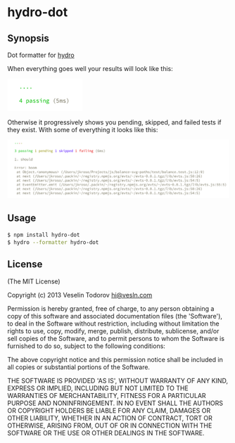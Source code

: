 # hydro-dot

## Synopsis

Dot formatter for [hydro](https://github.com/hydrojs/hydro)

When everything goes well your results will look like this:

<img src=images/best-case.png width=170px />

Otherwise it progressively shows you pending, skipped, and failed tests if they exist. With some of everything it looks like this:

![hydro-dot](images/kitchen-sink.png)

## Usage

```bash
$ npm install hydro-dot
$ hydro --formatter hydro-dot
```

## License

(The MIT License)

Copyright (c) 2013 Veselin Todorov <hi@vesln.com>

Permission is hereby granted, free of charge, to any person obtaining
a copy of this software and associated documentation files (the
'Software'), to deal in the Software without restriction, including
without limitation the rights to use, copy, modify, merge, publish,
distribute, sublicense, and/or sell copies of the Software, and to
permit persons to whom the Software is furnished to do so, subject to
the following conditions:

The above copyright notice and this permission notice shall be
included in all copies or substantial portions of the Software.

THE SOFTWARE IS PROVIDED 'AS IS', WITHOUT WARRANTY OF ANY KIND,
EXPRESS OR IMPLIED, INCLUDING BUT NOT LIMITED TO THE WARRANTIES OF
MERCHANTABILITY, FITNESS FOR A PARTICULAR PURPOSE AND NONINFRINGEMENT.
IN NO EVENT SHALL THE AUTHORS OR COPYRIGHT HOLDERS BE LIABLE FOR ANY
CLAIM, DAMAGES OR OTHER LIABILITY, WHETHER IN AN ACTION OF CONTRACT,
TORT OR OTHERWISE, ARISING FROM, OUT OF OR IN CONNECTION WITH THE
SOFTWARE OR THE USE OR OTHER DEALINGS IN THE SOFTWARE.
